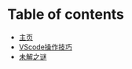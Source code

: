 # Table of contents

* [主页](README.md)
* [VScode操作技巧](vscode-cao-zuo-ji-qiao.md)
* [未解之谜](test.md)

